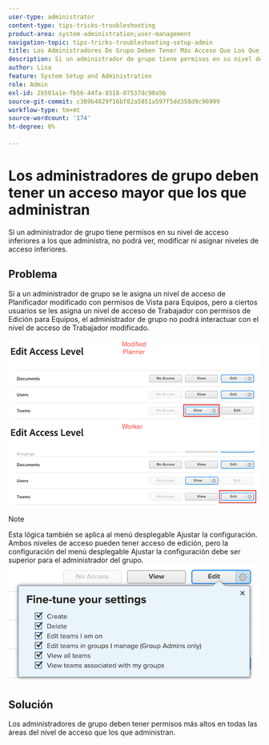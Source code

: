 ```yaml
---
user-type: administrator
content-type: tips-tricks-troubleshooting
product-area: system-administration;user-management
navigation-topic: tips-tricks-troubleshooting-setup-admin
title: Los Administradores De Grupo Deben Tener Más Acceso Que Los Que Administran
description: Si un administrador de grupo tiene permisos en su nivel de acceso inferiores a los que administra, no podrá ver, modificar ni asignar niveles de acceso inferiores.
author: Lisa
feature: System Setup and Administration
role: Admin
exl-id: 2b501a1e-fb56-44fa-8518-07537dc90a5b
source-git-commit: c389b4829f16bf82a5851a597f5dd358d9c96999
workflow-type: tm+mt
source-wordcount: '174'
ht-degree: 0%

---
```


# Los administradores de grupo deben tener un acceso mayor que los que administran

Si un administrador de grupo tiene permisos en su nivel de acceso inferiores a los que administra, no podrá ver, modificar ni asignar niveles de acceso inferiores.

## Problema

Si a un administrador de grupo se le asigna un nivel de acceso de Planificador modificado con permisos de Vista para Equipos, pero a ciertos usuarios se les asigna un nivel de acceso de Trabajador con permisos de Edición para Equipos, el administrador de grupo no podrá interactuar con el nivel de acceso de Trabajador modificado.

![](assets/group-admin-modified-access.png)


>[!NOTE]
>
>Esta lógica también se aplica al menú desplegable Ajustar la configuración. Ambos niveles de acceso pueden tener acceso de edición, pero la configuración del menú desplegable Ajustar la configuración debe ser superior para el administrador del grupo.
> ![](assets/fine-tune-your-settings.png)

## Solución

Los administradores de grupo deben tener permisos más altos en todas las áreas del nivel de acceso que los que administran.
